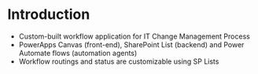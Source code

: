 # Introduction 
- Custom-built workflow application for IT Change Management Process
- PowerApps Canvas (front-end), SharePoint List (backend) and Power Automate flows (automation agents)
- Workflow routings and status are customizable using SP Lists

